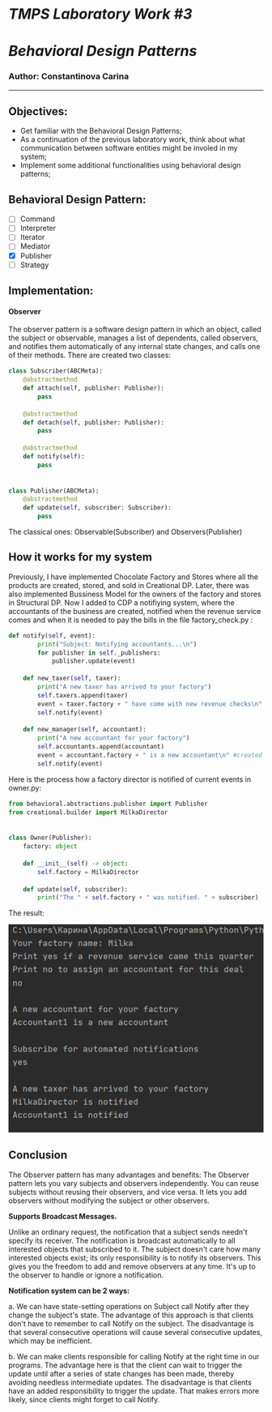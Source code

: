 # ***TMPS Laboratory Work #3***
# ***Behavioral Design Patterns***

### Author: Constantinova Carina
----

## Objectives:

* Get familiar with the Behavioral Design Patterns;
* As a continuation of the previous laboratory work, think about what communication between software entities might be involed in my system;
* Implement some additional functionalities using behavioral design patterns;

## Behavioral Design Pattern:
 - [ ] Command
 - [ ] Interpreter
 - [ ] Iterator
 - [ ] Mediator
 - [x] Publisher
 - [ ] Strategy

## Implementation:
#### Observer
The observer pattern is a software design pattern in which an object, called the subject or observable, manages a list of dependents, called observers, and notifies them automatically of any internal state changes, and calls one of their methods.
There are created two classes:
```python 
class Subscriber(ABCMeta):
    @abstractmethod
    def attach(self, publisher: Publisher):
        pass

    @abstractmethod
    def detach(self, publisher: Publisher):
        pass

    @abstractmethod
    def notify(self):
        pass


class Publisher(ABCMeta):
    @abstractmethod
    def update(self, subscriber: Subscriber):
        pass
```
The classical ones: Observable(Subscriber) and Observers(Publisher)

## How it works for my system
Previously, I have implemented Chocolate Factory and Stores where all the products are created, stored, and sold in Creational DP. Later, there was also implemented Bussiness Model for the owners of the factory and stores in Structural DP. Now I added to CDP a notifiying system, where the accountants of the business are created, notified when the revenue service comes and when it is needed to pay the bills in the file factory_check.py : 
```python
def notify(self, event):
        print("Subject: Notifying accountants...\n")
        for publisher in self._publishers:
            publisher.update(event)

    def new_taxer(self, taxer):
        print("A new taxer has arrived to your factory")
        self.taxers.append(taxer)
        event = taxer.factory + " have come with new revenue checks\n" #a taxer
        self.notify(event)

    def new_manager(self, accountant):
        print("A new accountant for your factory")
        self.accountants.append(accountant)
        event = accountant.factory + " is a new accountant\n" #created an accountant
        self.notify(event)
```
Here is the process how a factory director is notified of current events in owner.py:
```python
from behavioral.abstractions.publisher import Publisher
from creational.builder import MilkaDirector


class Owner(Publisher):
    factory: object

    def __init__(self) -> object:
        self.factory = MilkaDirector

    def update(self, subscriber):
        print("The " + self.factory + " was notified. " + subscriber)
```
The result:

![](main.png)

## Conclusion

The Observer pattern has many advantages and benefits:
The Observer pattern lets you vary subjects and observers independently. You can reuse subjects without reusing their observers, and vice versa. It lets you add observers without modifying the subject or other observers.

**Supports Broadcast Messages.**

Unlike an ordinary request, the notification that a subject sends needn't specify its receiver. The notification is broadcast automatically to all interested objects that subscribed to it. The subject doesn't care how many interested objects exist; its only responsibility is to notify its observers. This gives you the freedom to add and remove observers at any time. It's up to the observer to handle or ignore a notification.

**Notification system can be 2 ways:**

a. We can have state-setting operations on Subject call Notify after they change the subject's state. The advantage of this approach is that clients don't have to remember to call Notify on the subject. The disadvantage is that several consecutive operations will cause several consecutive updates, which may be inefficient.

b. We can make clients responsible for calling Notify at the right time in our programs. The advantage here is that the client can wait to trigger the update until after a series of state changes has been made, thereby avoiding needless intermediate updates. The disadvantage is that clients have an added responsibility to trigger the update. That makes errors more likely, since clients might forget to call Notify.
